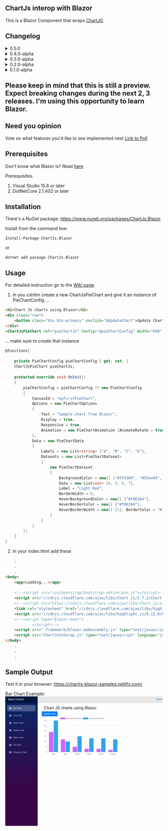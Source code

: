 ## ChartJs interop with Blazor




This is a Blazor Component that wraps [ChartJS](https://github.com/chartjs/Chart.js).


## Changelog
<details><summary>0.5.0</summary>

* Added support for Chart Legends with custom Js functions for handling onClick, onHover events for Legend Items.
* Check out the updated samples page. You can now interact with the chart dataset.

</details>

<details><summary>0.4.0-alpha</summary>

* Simplified some behind-the-scenes code
* Added support for Scatter Chart
* Improved the samples and updated the gif
</details>

<details><summary>0.3.0-alpha</summary>

* Updated object model that exposes even more features of ChartJs
* Added support for Polar Area Chart
</details>

<details><summary>0.2.0-alpha</summary>

* Updated object model that exposes more features of ChartJs
</details>

<details><summary>0.1.0-alpha</summary>

* Initial release. 
* Support for almost all charts from ChartJs, including: LineChart, BarChart, RadarCart, Doughnut- and Pie-Chart, BubbleChart, MixedChart
</details>

## Please keep in mind that this is still a preview. Expect breaking changes during the next 2, 3 releases. I'm using this opportunity to learn Blazor.

## Need you opinion
 
Vote on what features you'd like to see implemented next
[Link to Poll](https://linkto.run/p/CTWCSM51)

## Prerequisites

Don't know what Blazor is? Read [here](https://github.com/aspnet/Blazor)

Prerequisites.

1. Visual Studio 15.8 or later
2. DotNetCore 2.1.402 or later


## Installation 

There's a NuGet package: https://www.nuget.org/packages/ChartJs.Blazor

Install from the command line:

```
Install-Package ChartJs.Blazor
```
or 
```
dotnet add package ChartJs.Blazor
```

## Usage

For detailed instruction go to the [Wiki page](https://github.com/mariusmuntean/ChartJs.Blazor/wiki). 

1. In you cshtlm create a new ChartJsPieChart and give it an instance of PieChartConfig ...

```html
<h2>Chart JS charts using Blazor</h2>
<div class="row">
    <button class="btn btn-primary" onclick="@UpdateChart">Update Chart </button>
</div>
<ChartJsPieChart ref="pieChartJs" Config="@pieChartConfig" Width="600" Height="300"/>
```

... make sure to create that instance
```csharp
@functions{

    private PieChartConfig pieChartConfig { get; set; }
    ChartJsPieChart pieChartJs;

    protected override void OnInit()
    {
        pieChartConfig = pieChartConfig ?? new PieChartConfig
        {
            CanvasId = "myFirstPieChart",
            Options = new PieChartOptions
            {
                Text = "Sample chart from Blazor",
                Display = true,
                Responsive = true,
                Animation = new PieChartAnimation {AnimateRotate = true, AnimateScale = true}
            },
            Data = new PieChartData
            {
                Labels = new List<string> {"A", "B", "C", "D"},
                Datasets = new List<PieChartDataset>
                {
                    new PieChartDataset
                    {
                        BackgroundColor = new[] {"#ff6384", "#55ee84", "#4463ff", "#efefef"},
                        Data = new List<int> {4, 5, 6, 7},
                        Label = "Light Red",
                        BorderWidth = 0,
                        HoverBackgroundColor = new[] {"#f06384"},
                        HoverBorderColor = new[] {"#f06384"},
                        HoverBorderWidth = new[] {1}, BorderColor = "#ffffff",
                    }
                }
            }
        };
    }
}
```

2. In your index.html add these

```html
    .
    .
    .
<body>
    <app>Loading...</app>

    <!--<script src="css/bootstrap/bootstrap-native.min.js"></script>-->
    <script src="//cdnjs.cloudflare.com/ajax/libs/Chart.js/2.7.2/Chart.min.js"></script>
    <!--<script src="https://cdnjs.cloudflare.com/ajax/libs/Chart.js/2.5.0/Chart.bundle.min.js"></script>-->
    <link rel="stylesheet" href="//cdnjs.cloudflare.com/ajax/libs/highlight.js/9.12.0/styles/default.min.css">
    <script src="//cdnjs.cloudflare.com/ajax/libs/highlight.js/9.12.0/highlight.min.js"></script>
    <!--<script type="blazor-boot">
            </script>-->
    <script src="_framework/blazor.webassembly.js" type="text/javascript" language="javascript"></script>
    <script src="ChartJsInterop.js" type="text/javascript" language="javascript"></script>
</body>
    .
    .
    .
```


## Sample Output

Test it in your browser: https://chartjs-blazor-samples.netlify.com/

Bar Chart Example:
![Charts](samples/ChartJs.Blazor.gif)


